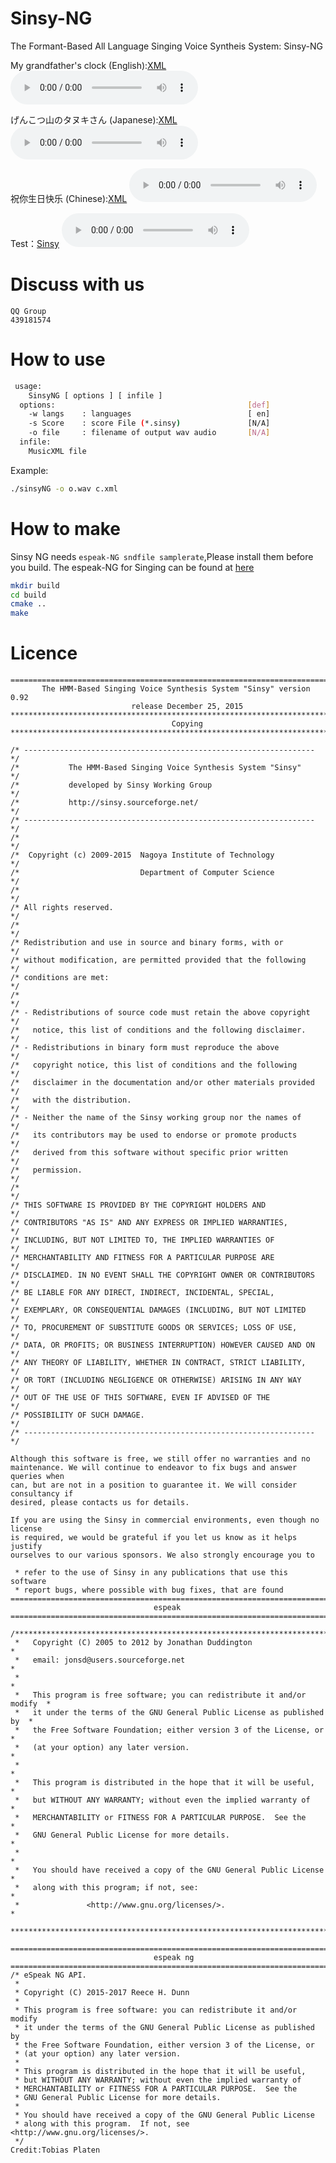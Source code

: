 # Sinsy-NG
The Formant-Based All Language Singing Voice Syntheis System: Sinsy-NG

My grandfather's clock (English):[XML](http://sinsy.sp.nitech.ac.jp/sample/song070_f00001_063.xml)
<audio controls="controls">
  <source src="https://raw.githubusercontent.com/GloomyGrave/Sinsy-NG/demo/demo/e.wav" type="audio/wav" />
Please to <a href="http://gloomygrave.github.io/Sinsy-NG/Sinsy-NG/">project</a> page listen the demo!
</audio>

げんこつ山のタヌキさん (Japanese):[XML](http://sinsy.sp.nitech.ac.jp/sample/song070_f00002_033.xml)
<audio controls="controls">
  <source src="https://raw.githubusercontent.com/GloomyGrave/Sinsy-NG/demo/demo/ja.wav" type="audio/wav" />
</audio>

祝你生日快乐 (Chinese):[XML](http://sinsy.sp.nitech.ac.jp/sample/csongdb_f00002_000.xml)
<audio controls="controls">
  <source src="https://raw.githubusercontent.com/GloomyGrave/Sinsy-NG/demo/demo/cn.wav" type="audio/wav" />
</audio>

Test：[Sinsy](https://raw.githubusercontent.com/GloomyGrave/Sinsy-NG/master/testfile/test.sinsy)
<audio controls="controls">
  <source src="https://raw.githubusercontent.com/GloomyGrave/Sinsy-NG/demo/demo/test.wav" type="audio/wav" />
</audio>

# Discuss with us
```
QQ Group
439181574
```

# How to use 

```bash
 usage:
    SinsyNG [ options ] [ infile ]
  options:                                           [def]
    -w langs    : languages                          [ en]
    -s Score    : score File (*.sinsy)               [N/A]
    -o file     : filename of output wav audio       [N/A]
  infile:
    MusicXML file
```

Example:
```bash
./sinsyNG -o o.wav c.xml
```

# How to make

Sinsy NG needs `espeak-NG sndfile samplerate`,Please install them before you build.
The espeak-NG for Singing can be found at [here](https://github.com/740291272/libespeak-NG)

```bash
mkdir build
cd build
cmake ..
make
```

# Licence

```
===============================================================================
       The HMM-Based Singing Voice Synthesis System "Sinsy" version 0.92
                           release December 25, 2015
*******************************************************************************
                                    Copying
*******************************************************************************

/* ----------------------------------------------------------------- */
/*           The HMM-Based Singing Voice Synthesis System "Sinsy"    */
/*           developed by Sinsy Working Group                        */
/*           http://sinsy.sourceforge.net/                           */
/* ----------------------------------------------------------------- */
/*                                                                   */
/*  Copyright (c) 2009-2015  Nagoya Institute of Technology          */
/*                           Department of Computer Science          */
/*                                                                   */
/* All rights reserved.                                              */
/*                                                                   */
/* Redistribution and use in source and binary forms, with or        */
/* without modification, are permitted provided that the following   */
/* conditions are met:                                               */
/*                                                                   */
/* - Redistributions of source code must retain the above copyright  */
/*   notice, this list of conditions and the following disclaimer.   */
/* - Redistributions in binary form must reproduce the above         */
/*   copyright notice, this list of conditions and the following     */
/*   disclaimer in the documentation and/or other materials provided */
/*   with the distribution.                                          */
/* - Neither the name of the Sinsy working group nor the names of    */
/*   its contributors may be used to endorse or promote products     */
/*   derived from this software without specific prior written       */
/*   permission.                                                     */
/*                                                                   */
/* THIS SOFTWARE IS PROVIDED BY THE COPYRIGHT HOLDERS AND            */
/* CONTRIBUTORS "AS IS" AND ANY EXPRESS OR IMPLIED WARRANTIES,       */
/* INCLUDING, BUT NOT LIMITED TO, THE IMPLIED WARRANTIES OF          */
/* MERCHANTABILITY AND FITNESS FOR A PARTICULAR PURPOSE ARE          */
/* DISCLAIMED. IN NO EVENT SHALL THE COPYRIGHT OWNER OR CONTRIBUTORS */
/* BE LIABLE FOR ANY DIRECT, INDIRECT, INCIDENTAL, SPECIAL,          */
/* EXEMPLARY, OR CONSEQUENTIAL DAMAGES (INCLUDING, BUT NOT LIMITED   */
/* TO, PROCUREMENT OF SUBSTITUTE GOODS OR SERVICES; LOSS OF USE,     */
/* DATA, OR PROFITS; OR BUSINESS INTERRUPTION) HOWEVER CAUSED AND ON */
/* ANY THEORY OF LIABILITY, WHETHER IN CONTRACT, STRICT LIABILITY,   */
/* OR TORT (INCLUDING NEGLIGENCE OR OTHERWISE) ARISING IN ANY WAY    */
/* OUT OF THE USE OF THIS SOFTWARE, EVEN IF ADVISED OF THE           */
/* POSSIBILITY OF SUCH DAMAGE.                                       */
/* ----------------------------------------------------------------- */

Although this software is free, we still offer no warranties and no
maintenance. We will continue to endeavor to fix bugs and answer queries when
can, but are not in a position to guarantee it. We will consider consultancy if
desired, please contacts us for details.

If you are using the Sinsy in commercial environments, even though no license
is required, we would be grateful if you let us know as it helps justify
ourselves to our various sponsors. We also strongly encourage you to

 * refer to the use of Sinsy in any publications that use this software
 * report bugs, where possible with bug fixes, that are found
===============================================================================
                                espeak
===============================================================================

/***************************************************************************
 *   Copyright (C) 2005 to 2012 by Jonathan Duddington                     *
 *   email: jonsd@users.sourceforge.net                                    *
 *                                                                         *
 *   This program is free software; you can redistribute it and/or modify  *
 *   it under the terms of the GNU General Public License as published by  *
 *   the Free Software Foundation; either version 3 of the License, or     *
 *   (at your option) any later version.                                   *
 *                                                                         *
 *   This program is distributed in the hope that it will be useful,       *
 *   but WITHOUT ANY WARRANTY; without even the implied warranty of        *
 *   MERCHANTABILITY or FITNESS FOR A PARTICULAR PURPOSE.  See the         *
 *   GNU General Public License for more details.                          *
 *                                                                         *
 *   You should have received a copy of the GNU General Public License     *
 *   along with this program; if not, see:                                 *
 *               <http://www.gnu.org/licenses/>.                           *
 ***************************************************************************/

===============================================================================
                                espeak ng
===============================================================================
/* eSpeak NG API.
 *
 * Copyright (C) 2015-2017 Reece H. Dunn
 *
 * This program is free software: you can redistribute it and/or modify
 * it under the terms of the GNU General Public License as published by
 * the Free Software Foundation, either version 3 of the License, or
 * (at your option) any later version.
 *
 * This program is distributed in the hope that it will be useful,
 * but WITHOUT ANY WARRANTY; without even the implied warranty of
 * MERCHANTABILITY or FITNESS FOR A PARTICULAR PURPOSE.  See the
 * GNU General Public License for more details.
 *
 * You should have received a copy of the GNU General Public License
 * along with this program.  If not, see <http://www.gnu.org/licenses/>.
 */  
Credit:Tobias Platen 
```
